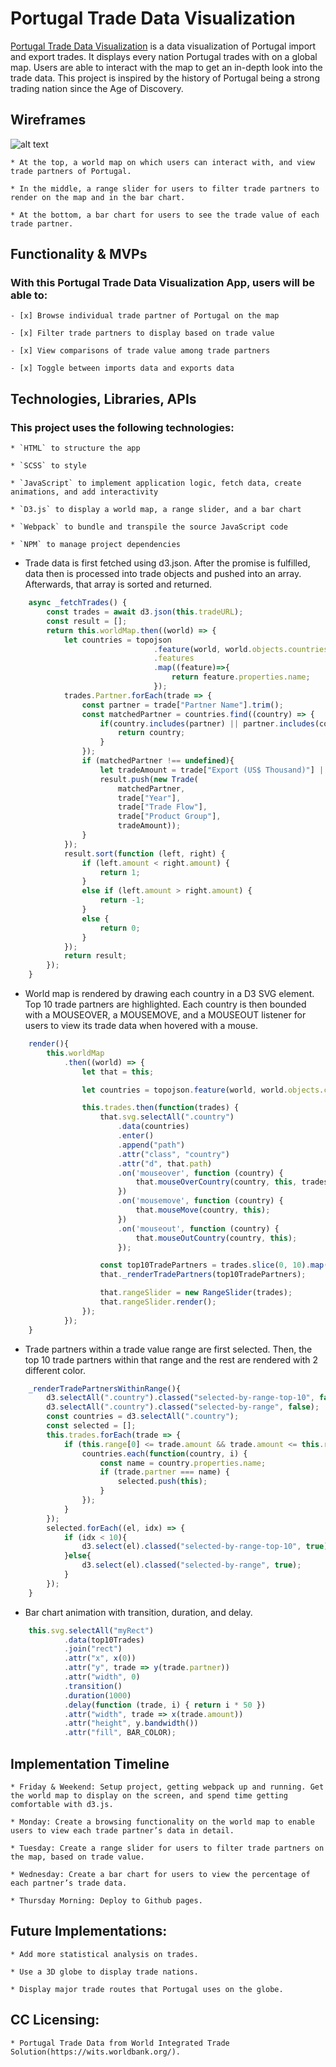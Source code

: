 # Portugal Trade Data Visualization

[Portugal Trade Data Visualization](https://qyhappacademy.github.io/portugal_trade_data_visualization/) is a data visualization of Portugal import and export trades. It displays every nation Portugal trades with on a global map. Users are able to interact with the map to get an in-depth look into the trade data. This project is inspired by the history of Portugal being a strong trading nation since the Age of Discovery.


## <a name="wireframes"></a> Wireframes

![alt text](https://github.com/qyhAppAcademy/portugal_trade_data_visualization/blob/main/wireframe.png)

    * At the top, a world map on which users can interact with, and view trade partners of Portugal.

    * In the middle, a range slider for users to filter trade partners to render on the map and in the bar chart.

    * At the bottom, a bar chart for users to see the trade value of each trade partner.


## <a name="functionality"></a> Functionality & MVPs

### With this Portugal Trade Data Visualization App, users will be able to:

    - [x] Browse individual trade partner of Portugal on the map

    - [x] Filter trade partners to display based on trade value

    - [x] View comparisons of trade value among trade partners

    - [x] Toggle between imports data and exports data


## <a name="technologies"></a> Technologies, Libraries, APIs

### This project uses the following technologies:

    * `HTML` to structure the app

    * `SCSS` to style

    * `JavaScript` to implement application logic, fetch data, create animations, and add interactivity

    * `D3.js` to display a world map, a range slider, and a bar chart

    * `Webpack` to bundle and transpile the source JavaScript code

    * `NPM` to manage project dependencies

* Trade data is first fetched using d3.json. After the promise is fulfilled, data then is processed into trade objects and pushed into an array. Afterwards, that array is sorted and returned.

```js
    async _fetchTrades() {
        const trades = await d3.json(this.tradeURL);
        const result = [];
        return this.worldMap.then((world) => {
            let countries = topojson
                                .feature(world, world.objects.countries)
                                .features
                                .map((feature)=>{
                                    return feature.properties.name;
                                });
            trades.Partner.forEach(trade => {
                const partner = trade["Partner Name"].trim();
                const matchedPartner = countries.find((country) => {
                    if(country.includes(partner) || partner.includes(country)){
                        return country;
                    }
                });
                if (matchedPartner !== undefined){
                    let tradeAmount = trade["Export (US$ Thousand)"] || trade["Import (US$ Thousand)"];
                    result.push(new Trade(
                        matchedPartner,
                        trade["Year"],
                        trade["Trade Flow"],
                        trade["Product Group"],
                        tradeAmount));
                }
            });
            result.sort(function (left, right) {
                if (left.amount < right.amount) {
                    return 1;
                }
                else if (left.amount > right.amount) {
                    return -1;
                }
                else {
                    return 0;
                }
            });
            return result;
        });
    }
```

* World map is rendered by drawing each country in a D3 SVG element. Top 10 trade partners are highlighted. Each country is then bounded with a MOUSEOVER, a MOUSEMOVE, and a MOUSEOUT listener for users to view its trade data when hovered with a mouse.

```js
    render(){
        this.worldMap
            .then((world) => {
                let that = this;

                let countries = topojson.feature(world, world.objects.countries).features;

                this.trades.then(function(trades) {
                    that.svg.selectAll(".country")
                        .data(countries)
                        .enter()
                        .append("path")
                        .attr("class", "country")
                        .attr("d", that.path)
                        .on('mouseover', function (country) {
                            that.mouseOverCountry(country, this, trades);
                        })
                        .on('mousemove', function (country) {
                            that.mouseMove(country, this);
                        })
                        .on('mouseout', function (country) {
                            that.mouseOutCountry(country, this);
                        });

                    const top10TradePartners = trades.slice(0, 10).map(trade => trade.partner);
                    that._renderTradePartners(top10TradePartners);

                    that.rangeSlider = new RangeSlider(trades);
                    that.rangeSlider.render();
                });
            });
    }
```

* Trade partners within a trade value range are first selected. Then, the top 10 trade partners within that range and the rest are rendered with 2 different color.

```js
    _renderTradePartnersWithinRange(){
        d3.selectAll(".country").classed("selected-by-range-top-10", false);
        d3.selectAll(".country").classed("selected-by-range", false);
        const countries = d3.selectAll(".country");
        const selected = [];
        this.trades.forEach(trade => {
            if (this.range[0] <= trade.amount && trade.amount <= this.range[1]) {
                countries.each(function(country, i) {
                    const name = country.properties.name;
                    if (trade.partner === name) {
                        selected.push(this);
                    }
                });
            }
        });
        selected.forEach((el, idx) => {
            if (idx < 10){
                d3.select(el).classed("selected-by-range-top-10", true);
            }else{
                d3.select(el).classed("selected-by-range", true);
            }
        });
    }
```

* Bar chart animation with transition, duration, and delay.

```js
    this.svg.selectAll("myRect")
            .data(top10Trades)
            .join("rect")
            .attr("x", x(0))
            .attr("y", trade => y(trade.partner))
            .attr("width", 0)
            .transition()
            .duration(1000)
            .delay(function (trade, i) { return i * 50 })
            .attr("width", trade => x(trade.amount))
            .attr("height", y.bandwidth())
            .attr("fill", BAR_COLOR);
```

## <a name="implementation-timeline"></a> Implementation Timeline

    * Friday & Weekend: Setup project, getting webpack up and running. Get the world map to display on the screen, and spend time getting comfortable with d3.js.

    * Monday: Create a browsing functionality on the world map to enable users to view each trade partner’s data in detail.

    * Tuesday: Create a range slider for users to filter trade partners on the map, based on trade value.

    * Wednesday: Create a bar chart for users to view the percentage of each partner’s trade data.

    * Thursday Morning: Deploy to Github pages.


## <a name="future-implementations"></a> Future Implementations:

    * Add more statistical analysis on trades.

    * Use a 3D globe to display trade nations.

    * Display major trade routes that Portugal uses on the globe.


## <a name="licensing"></a> CC Licensing:

    * Portugal Trade Data from World Integrated Trade Solution(https://wits.worldbank.org/).